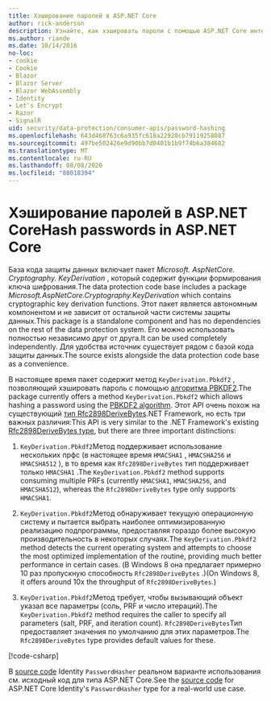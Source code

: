 ```yaml
---
title: Хэширование паролей в ASP.NET Core
author: rick-anderson
description: Узнайте, как хэшировать пароли с помощью ASP.NET Core интерфейсов API защиты данных.
ms.author: riande
ms.date: 10/14/2016
no-loc:
- cookie
- Cookie
- Blazor
- Blazor Server
- Blazor WebAssembly
- Identity
- Let's Encrypt
- Razor
- SignalR
uid: security/data-protection/consumer-apis/password-hashing
ms.openlocfilehash: 643d468763c6a935fc618a22920cb79119258087
ms.sourcegitcommit: 497be502426e9d90bb7d0401b1b9f74b6a384682
ms.translationtype: MT
ms.contentlocale: ru-RU
ms.lasthandoff: 08/08/2020
ms.locfileid: "88018394"
---
```

# <a name="hash-passwords-in-aspnet-core"></a><span data-ttu-id="d7a3f-103">Хэширование паролей в ASP.NET Core</span><span class="sxs-lookup"><span data-stu-id="d7a3f-103">Hash passwords in ASP.NET Core</span></span>

<span data-ttu-id="d7a3f-104">База кода защиты данных включает пакет *Microsoft. AspNetCore. Cryptography. KeyDerivation* , который содержит функции формирования ключа шифрования.</span><span class="sxs-lookup"><span data-stu-id="d7a3f-104">The data protection code base includes a package *Microsoft.AspNetCore.Cryptography.KeyDerivation* which contains cryptographic key derivation functions.</span></span> <span data-ttu-id="d7a3f-105">Этот пакет является автономным компонентом и не зависит от остальной части системы защиты данных.</span><span class="sxs-lookup"><span data-stu-id="d7a3f-105">This package is a standalone component and has no dependencies on the rest of the data protection system.</span></span> <span data-ttu-id="d7a3f-106">Его можно использовать полностью независимо друг от друга.</span><span class="sxs-lookup"><span data-stu-id="d7a3f-106">It can be used completely independently.</span></span> <span data-ttu-id="d7a3f-107">Для удобства источник существует рядом с базой кода защиты данных.</span><span class="sxs-lookup"><span data-stu-id="d7a3f-107">The source exists alongside the data protection code base as a convenience.</span></span>

<span data-ttu-id="d7a3f-108">В настоящее время пакет содержит метод `KeyDerivation.Pbkdf2` , позволяющий хэшировать пароль с помощью [алгоритма PBKDF2](https://tools.ietf.org/html/rfc2898#section-5.2).</span><span class="sxs-lookup"><span data-stu-id="d7a3f-108">The package currently offers a method `KeyDerivation.Pbkdf2` which allows hashing a password using the [PBKDF2 algorithm](https://tools.ietf.org/html/rfc2898#section-5.2).</span></span> <span data-ttu-id="d7a3f-109">Этот API очень похож на существующий [тип Rfc2898DeriveBytes](/dotnet/api/system.security.cryptography.rfc2898derivebytes).NET Framework, но есть три важных различия:</span><span class="sxs-lookup"><span data-stu-id="d7a3f-109">This API is very similar to the .NET Framework's existing [Rfc2898DeriveBytes type](/dotnet/api/system.security.cryptography.rfc2898derivebytes), but there are three important distinctions:</span></span>

1. <span data-ttu-id="d7a3f-110">`KeyDerivation.Pbkdf2`Метод поддерживает использование нескольких прфс (в настоящее время `HMACSHA1` , `HMACSHA256` и `HMACSHA512` ), в то время как `Rfc2898DeriveBytes` тип поддерживает только `HMACSHA1` .</span><span class="sxs-lookup"><span data-stu-id="d7a3f-110">The `KeyDerivation.Pbkdf2` method supports consuming multiple PRFs (currently `HMACSHA1`, `HMACSHA256`, and `HMACSHA512`), whereas the `Rfc2898DeriveBytes` type only supports `HMACSHA1`.</span></span>

2. <span data-ttu-id="d7a3f-111">`KeyDerivation.Pbkdf2`Метод обнаруживает текущую операционную систему и пытается выбрать наиболее оптимизированную реализацию подпрограммы, предоставляя гораздо более высокую производительность в некоторых случаях.</span><span class="sxs-lookup"><span data-stu-id="d7a3f-111">The `KeyDerivation.Pbkdf2` method detects the current operating system and attempts to choose the most optimized implementation of the routine, providing much better performance in certain cases.</span></span> <span data-ttu-id="d7a3f-112">(В Windows 8 она предлагает примерно 10 раз пропускную способность `Rfc2898DeriveBytes` .)</span><span class="sxs-lookup"><span data-stu-id="d7a3f-112">(On Windows 8, it offers around 10x the throughput of `Rfc2898DeriveBytes`.)</span></span>

3. <span data-ttu-id="d7a3f-113">`KeyDerivation.Pbkdf2`Метод требует, чтобы вызывающий объект указал все параметры (соль, PRF и число итераций).</span><span class="sxs-lookup"><span data-stu-id="d7a3f-113">The `KeyDerivation.Pbkdf2` method requires the caller to specify all parameters (salt, PRF, and iteration count).</span></span> <span data-ttu-id="d7a3f-114">`Rfc2898DeriveBytes`Тип предоставляет значения по умолчанию для этих параметров.</span><span class="sxs-lookup"><span data-stu-id="d7a3f-114">The `Rfc2898DeriveBytes` type provides default values for these.</span></span>

[!code-csharp[](password-hashing/samples/passwordhasher.cs)]

<span data-ttu-id="d7a3f-115">В [source code](https://github.com/dotnet/AspNetCore/blob/master/src/Identity/Extensions.Core/src/PasswordHasher.cs) Identity `PasswordHasher` реальном варианте использования см. исходный код для типа ASP.NET Core.</span><span class="sxs-lookup"><span data-stu-id="d7a3f-115">See the [source code](https://github.com/dotnet/AspNetCore/blob/master/src/Identity/Extensions.Core/src/PasswordHasher.cs) for ASP.NET Core Identity's `PasswordHasher` type for a real-world use case.</span></span>
